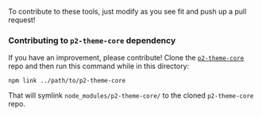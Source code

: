 To contribute to these tools, just modify as you see fit and push up a pull request!

### Contributing to `p2-theme-core` dependency

If you have an improvement, please contribute! Clone the [`p2-theme-core`](https://github.com/phase2/p2-theme-core) repo and then run this command while in this directory:

    npm link ../path/to/p2-theme-core

That will symlink `node_modules/p2-theme-core/` to the cloned `p2-theme-core` repo. 
